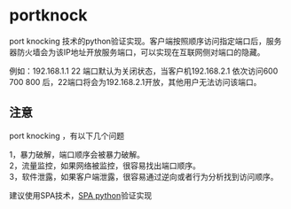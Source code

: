 # portknock
 port knocking 技术的python验证实现。客户端按照顺序访问指定端口后，服务器防火墙会为该IP地址开放服务端口，可以实现在互联网侧对端口的隐藏。


 例如：192.168.1.1 22 端口默认为关闭状态，当客户机192.168.2.1 依次访问600 700 800 后，22端口将会为192.168.2.1开放，其他用户无法访问该端口。

 ## 注意
port knocking ，有以下几个问题 

1，暴力破解，端口顺序会被暴力破解。 <br>
2，流量监控，如果网络被监控，很容易找出端口顺序。 <br>
3，软件泄露，如果客户端泄露，很容易通过逆向或者行为分析找到访问顺序。 <br>

建议使用SPA技术，[SPA python](https://github.com/small-eight/spa)验证实现
